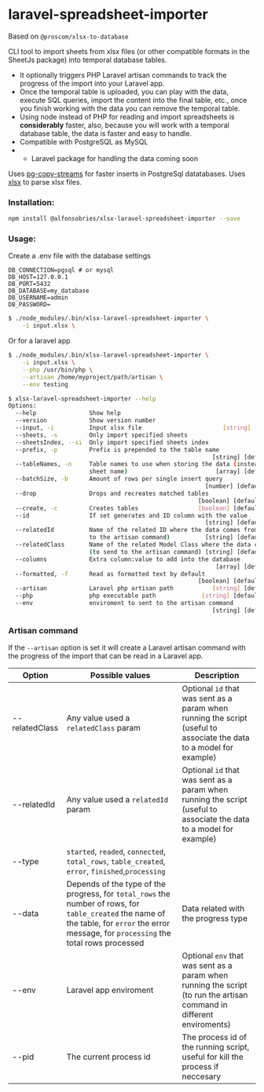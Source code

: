 # laravel-spreadsheet-importer

Based on `@proscom/xlsx-to-database`

CLI tool to import sheets from xlsx files (or other compatible formats in the SheetJs package) into temporal database tables.
- It optionally triggers PHP Laravel artisan commands to track the progress of the import into your Laravel app.
- Once the temporal table is uploaded, you can play with the data, execute SQL queries, import the content into the final table, etc., once you finish working with the data you can remove the temporal table.
- Using node instead of PHP for reading and import spreadsheets is **considerably** faster, also, because you will work with a temporal database table, the data is faster and easy to handle.
- Compatible with PostgreSQL as MySQL
- * Laravel package for handling the data coming soon

Uses [pg-copy-streams](https://www.npmjs.com/package/pg-copy-streams) for faster inserts in PostgreSql datatabases. 
Uses [xlsx](https://www.npmjs.com/package/xlsx) to parse xlsx files.

### Installation:

```bash
npm install @alfonsobries/xlsx-laravel-spreadsheet-importer --save
```

### Usage:

Create a .env file with the database settings

```
DB_CONNECTION=pgsql # or mysql
DB_HOST=127.0.0.1
DB_PORT=5432
DB_DATABASE=my_database
DB_USERNAME=admin
DB_PASSWORD=
```

```bash
$ ./node_modules/.bin/xlsx-laravel-spreadsheet-importer \
    -i input.xlsx \
```

Or for a laravel app

```bash
$ ./node_modules/.bin/xlsx-laravel-spreadsheet-importer \
    -i input.xlsx \
    --php /usr/bin/php \
    --artisan /home/myproject/path/artisan \
    --env testing
```

```bash
$ xlsx-laravel-spreadsheet-importer --help
Options:
  --help               Show help                                       [boolean]
  --version            Show version number                             [boolean]
  --input, -i          Input xlsx file                       [string] [required]
  --sheets, -s         Only import specified sheets                      [array]
  --sheetsIndex, --si  Only import specified sheets index                [array]
  --prefix, -p         Prefix is prepended to the table name
                                                          [string] [default: ""]
  --tableNames, -n     Table names to use when storing the data (instead of the
                       sheet name)                         [array] [default: []]
  --batchSize, -b      Amount of rows per single insert query
                                                        [number] [default: 1000]
  --drop               Drops and recreates matched tables
                                                      [boolean] [default: false]
  --create, -c         Creates tables                 [boolean] [default: false]
  --id                 If set generates and ID column with the value
                                                        [string] [default: null]
  --relatedId          Name of the related ID where the data comes from (to send
                       to the artisan command)          [string] [default: null]
  --relatedClass       Name of the related Model Class where the data comes from
                       (to send to the artisan command) [string] [default: null]
  --columns            Extra column:value to add into the database
                                                           [array] [default: []]
  --formatted, -f      Read as formatted text by default
                                                      [boolean] [default: false]
  --artisan            Laravel php artisan path           [string] [default: ""]
  --php                php executable path             [string] [default: "php"]
  --env                enviroment to sent to the artisan command
                                                          [string] [default: ""]
```

### Artisan command

If the `--artisan` option is set it will create a Laravel artisan command with the progress of the import that can be read in a Laravel app.

| Option    | Possible values                                              | Description                                                  |
| --------- | ------------------------------------------------------------ | ------------------------------------------------------------ |
| --relatedClass | Any value used a `relatedClass` param                           | Optional `id` that was sent as a param when running the script (useful to associate the data to a model for example) |
| --relatedId | Any value used a `relatedId` param                           | Optional `id` that was sent as a param when running the script (useful to associate the data to a model for example) |
| --type    | `started`, `readed`, `connected`, `total_rows`, `table_created`, `error`, `finished`,`processing` |                                                              |
| --data    | Depends of the type of the progress, for `total_rows` the number of rows, for `table_created` the name of the table, for `error` the error message, for `processing` the total rows processed | Data related with the progress type                          |
| --env     | Laravel app enviroment                                       | Optional `env` that was sent as a param when running the script (to run the artisan command in different enviroments) |
| --pid     | The current process id                                       | The process id of the running script, useful for kill the process if neccesary |
